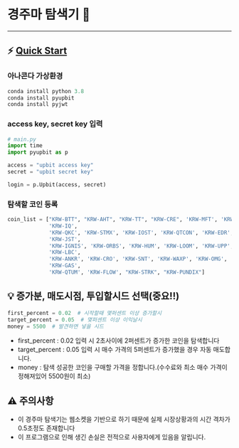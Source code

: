 # 경주마 탐색기 🐎

-----

## ⚡️ [Quick Start]()

### 아나콘다 가상환경

```python
conda install python 3.8
conda install pyupbit
conda install pyjwt
```

### access key, secret key 입력
```python
# main.py
import time 
import pyupbit as p

access = "upbit access key"
secret = "upbit secret key"

login = p.Upbit(access, secret)

```

### 탐색할 코인 등록
```python
coin_list = ["KRW-BTT", "KRW-AHT", "KRW-TT", "KRW-CRE", 'KRW-MFT', 'KRW-RFR', 'KRW-TSHP', 'KRW-OBSR', 'KRW-MVL',
             'KRW-IQ',
             'KRW-QKC', 'KRW-STMX', 'KRW-IOST', 'KRW-QTCON', 'KRW-EDR', 'KRW-LAMB', 'KRW-STPT', 'KRW-PXL', 'KRW-SSX',
             'KRW-JST',
             'KRW-IGNIS', 'KRW-ORBS', 'KRW-HUM', 'KRW-LOOM', 'KRW-UPP', 'KRW-META', 'KRW-MOC', 'KRW-TRX', 'KRW-FCT2',
             'KRW-LBC',
             'KRW-ANKR', 'KRW-CRO', 'KRW-SNT', 'KRW-WAXP', 'KRW-OMG', 'KRW-EOS', 'KRW-SRM', 'KRW-THETA',
             'KRW-GAS',
             'KRW-QTUM', 'KRW-FLOW', "KRW-STRK", "KRW-PUNDIX"]
```

## 💡 증가분, 매도시점, 투입할시드 선택(중요!!)
```python
first_percent = 0.02  # 시작할때 몇퍼센트 이상 증가할시
target_percent = 0.05  # 몇퍼센트 이상 이익날시
money = 5500  # 발견하면 넣을 시드
```
- first_percent : 0.02 입력 시 2초사이에 2퍼센트가 증가한 코인을 탐색합니다
- target_percent : 0.05 입력 시 매수 가격의 5퍼센트가 증가했을 경우 자동 매도합니다.
- money : 탐색 성공한 코인을 구매할 가격을 정합니다.(수수료와 최소 매수 가격이 정해져있어 5500원이 최소)


## ⚠️ 주의사항

- 이 경주마 탐색기는 웹소켓을 기반으로 하기 때문에 실제 시장상황과의 시간 격차가 0.5초정도 존재합니다
- 이 프로그램으로 인해 생긴 손실은 전적으로 사용자에게 있음을 알립니다.